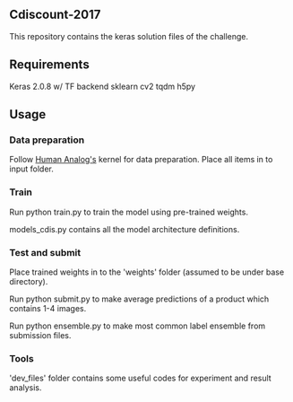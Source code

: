 ## Cdiscount-2017
This repository contains the keras solution files of the challenge.

## Requirements
Keras 2.0.8 w/ TF backend
sklearn
cv2
tqdm
h5py

## Usage

### Data preparation

Follow [Human Analog's](https://www.kaggle.com/humananalog/keras-generator-for-reading-directly-from-bson) kernel for data preparation. Place all items in to input folder.

### Train

Run python train.py to train the model using pre-trained weights.

models_cdis.py contains all the model architecture definitions.

### Test and submit

Place trained weights in to the 'weights' folder (assumed to be under base directory).

Run python submit.py to make average predictions of a product which contains 1-4 images.

Run python ensemble.py to make most common label ensemble from submission files.


### Tools

'dev_files' folder contains some useful codes for experiment and result analysis.


